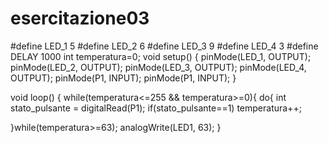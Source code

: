 # esercitazione03


#define LED_1 5
#define LED_2 6
#define LED_3 9
#define LED_4 3
#define DELAY 1000
int temperatura=0;
void setup()
{
  pinMode(LED_1, OUTPUT);
  pinMode(LED_2, OUTPUT);
  pinMode(LED_3, OUTPUT);
  pinMode(LED_4, OUTPUT);
  pinMode(P1, INPUT);
  pinMode(P1, INPUT);
}

void loop()
{
  while(temperatura<=255 && temperatura>=0){
    do{
      int stato_pulsante =  digitalRead(P1);
      if(stato_pulsante==1)
        temperatura++;
      
   }while(temperatura>=63);
  analogWrite(LED1, 63);
 }       
